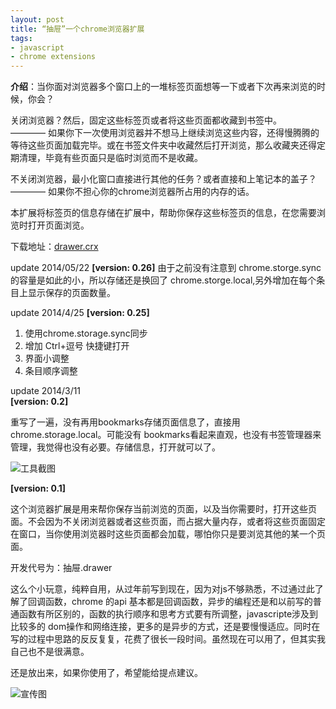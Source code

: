 ```yaml
---
layout: post
title: “抽屉”一个chrome浏览器扩展
tags: 
- javascript
- chrome extensions
---
```

**介绍**：当你面对浏览器多个窗口上的一堆标签页面想等一下或者下次再来浏览的时候，你会？

关闭浏览器？然后，固定这些标签页或者将这些页面都收藏到书签中。  
———— 如果你下一次使用浏览器并不想马上继续浏览这些内容，还得慢腾腾的等待这些页面加载完毕。或在书签文件夹中收藏然后打开浏览，那么收藏夹还得定期清理，毕竟有些页面只是临时浏览而不是收藏。

不关闭浏览器，最小化窗口直接进行其他的任务？或者直接和上笔记本的盖子？    
———— 如果你不担心你的chrome浏览器所占用的内存的话。

本扩展将标签页的信息存储在扩展中，帮助你保存这些标签页的信息，在您需要浏览时打开页面浏览。

下载地址：[drawer.crx](http://blog.xavierskip.com/project/drawer.crx)

update 2014/05/22
**[version: 0.26]**
由于之前没有注意到 chrome.storge.sync的容量是如此的小，所以存储还是换回了 chrome.storge.local,另外增加在每个条目上显示保存的页面数量。


update 2014/4/25
**[version: 0.25]**

1. 使用chrome.storage.sync同步
2. 增加 Ctrl+逗号 快捷键打开
3. 界面小调整
4. 条目顺序调整

update 2014/3/11  
**[version: 0.2]**  

重写了一遍，没有再用bookmarks存储页面信息了，直接用 chrome.storage.local。可能没有 bookmarks看起来直观，也没有书签管理器来管理，我觉得也没有必要。存储信息，打开就可以了。

![工具截图](https://h.xavierskip.com:42049/i/cd0b35588d6089877b8de8e68a6bf0153665925ad2918e4408318557c55ad1e6.jpg)


**[version: 0.1]** 

这个浏览器扩展是用来帮你保存当前浏览的页面，以及当你需要时，打开这些页面。不会因为不关闭浏览器或者这些页面，而占据大量内存，或者将这些页面固定在窗口，当你使用浏览器时这些页面都会加载，哪怕你只是要浏览其他的某一个页面。

开发代号为：抽屉.drawer

这么个小玩意，纯粹自用，从过年前写到现在，因为对js不够熟悉，不过通过此了解了回调函数，chrome 的api 基本都是回调函数，异步的编程还是和以前写的普通函数有所区别的，函数的执行顺序和思考方式要有所调整，javascripte涉及到比较多的 dom操作和网络连接，更多的是异步的方式，还是要慢慢适应。同时在写的过程中思路的反反复复，花费了很长一段时间。虽然现在可以用了，但其实我自己也不是很满意。

还是放出来，如果你使用了，希望能给提点建议。

![宣传图](https://h.xavierskip.com:42049/i/7bbc8d352131108f186d360f7d3ddafc9d887fc5bbeb9cd7a19694a05d65d645.jpg)
